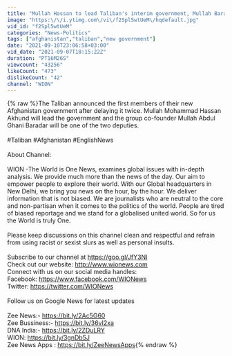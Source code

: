 ```yaml
---
title: "Mullah Hassan to lead Taliban's interim government, Mullah Baradar to be deputy PM | English News"
image: "https:\/\/i.ytimg.com\/vi\/f2Spl5wtUeM\/hqdefault.jpg"
vid_id: "f2Spl5wtUeM"
categories: "News-Politics"
tags: ["afghanistan","taliban","new government"]
date: "2021-09-10T23:06:58+03:00"
vid_date: "2021-09-07T18:15:22Z"
duration: "PT16M26S"
viewcount: "43256"
likeCount: "473"
dislikeCount: "42"
channel: "WION"
---
```

{% raw %}The Taliban announced the first members of their new Afghanistan government after delaying it twice. Mullah Mohammad Hassan Akhund will lead the government and the group co-founder Mullah Abdul Ghani Baradar will be one of the two deputies. <br /><br />#Taliban #Afghanistan #EnglishNews<br /><br />About Channel: <br /><br />WION -The World is One News, examines global issues with in-depth analysis. We provide much more than the news of the day. Our aim to empower people to explore their world. With our Global headquarters in New Delhi, we bring you news on the hour, by the hour. We deliver information that is not biased. We are journalists who are neutral to the core and non-partisan when it comes to the politics of the world. People are tired of biased reportage and we stand for a globalised united world. So for us the World is truly One.<br /> <br />Please keep discussions on this channel clean and respectful and refrain from using racist or sexist slurs as well as personal insults.<br /><br />Subscribe to our channel at <a rel="nofollow" target="blank" href="https://goo.gl/JfY3NI">https://goo.gl/JfY3NI</a><br />Check out our website: <a rel="nofollow" target="blank" href="http://www.wionews.com">http://www.wionews.com</a><br />Connect with us on our social media handles:<br />Facebook: <a rel="nofollow" target="blank" href="https://www.facebook.com/WIONews">https://www.facebook.com/WIONews</a><br />Twitter: <a rel="nofollow" target="blank" href="https://twitter.com/WIONews">https://twitter.com/WIONews</a><br /><br />Follow us on Google News for latest updates<br /><br />Zee News:- <a rel="nofollow" target="blank" href="https://bit.ly/2Ac5G60">https://bit.ly/2Ac5G60</a><br />Zee Bussiness:- <a rel="nofollow" target="blank" href="https://bit.ly/36vI2xa">https://bit.ly/36vI2xa</a><br />DNA India:- <a rel="nofollow" target="blank" href="https://bit.ly/2ZDuLRY">https://bit.ly/2ZDuLRY</a><br />WION: <a rel="nofollow" target="blank" href="https://bit.ly/3gnDb5J">https://bit.ly/3gnDb5J</a><br />Zee News Apps : <a rel="nofollow" target="blank" href="https://bit.ly/ZeeNewsApps">https://bit.ly/ZeeNewsApps</a>{% endraw %}
